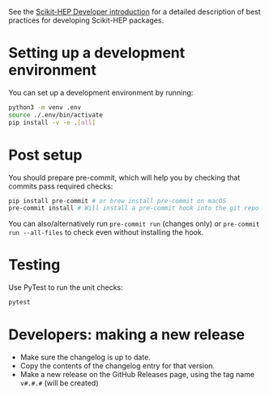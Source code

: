 See the [Scikit-HEP Developer introduction][skhep-dev-intro] for a
detailed description of best practices for developing Scikit-HEP packages.

[skhep-dev-intro]: https://scikit-hep.org/developer/intro

# Setting up a development environment

You can set up a development environment by running:

```bash
python3 -m venv .env
source ./.env/bin/activate
pip install -v -e .[all]
```

# Post setup

You should prepare pre-commit, which will help you by checking that commits
pass required checks:

```bash
pip install pre-commit # or brew install pre-commit on macOS
pre-commit install # Will install a pre-commit hook into the git repo
```

You can also/alternatively run `pre-commit run` (changes only) or `pre-commit
run --all-files` to check even without installing the hook.

# Testing

Use PyTest to run the unit checks:

```bash
pytest
```

# Developers: making a new release

* Make sure the changelog is up to date.
* Copy the contents of the changelog entry for that version.
* Make a new release on the GitHub Releases page, using the tag name `v#.#.#` (will be created)
